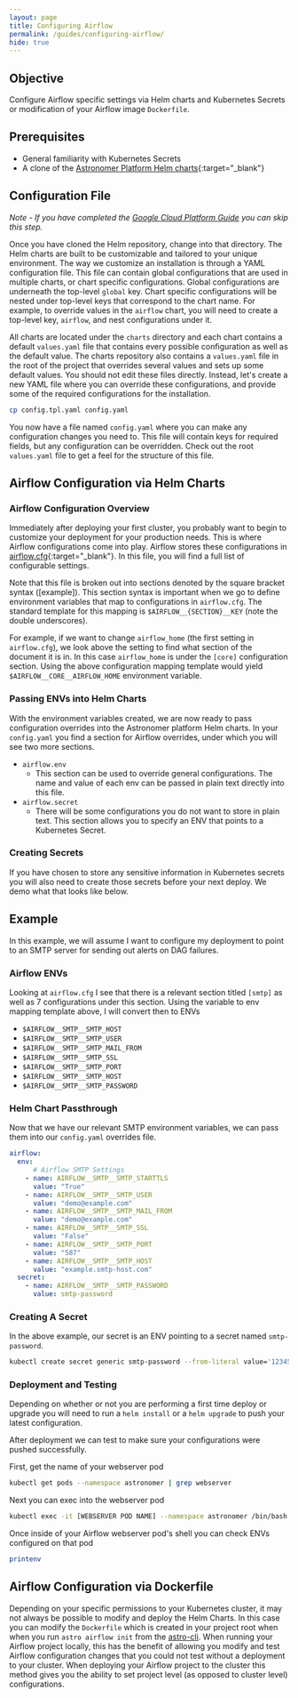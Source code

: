 ```yaml
---
layout: page
title: Configuring Airflow
permalink: /guides/configuring-airflow/
hide: true
---
```


## Objective

Configure Airflow specific settings via Helm charts and Kubernetes Secrets or modification of your Airflow image `Dockerfile`.

## Prerequisites

* General familiarity with Kubernetes Secrets
* A clone of the [Astronomer Platform Helm charts](https://github.com/astronomerio/helm.astronomer.io){:target="_blank"}

## Configuration File
_Note - If you have completed the [Google Cloud Platform Guide](/guides/google-cloud/) you can skip this step._

Once you have cloned the Helm repository, change into that directory. The Helm charts are built to be customizable and tailored to your unique environment. The way we customize an installation is through a YAML configuration file. This file can contain global configurations that are used in multiple charts, or chart specific configurations. Global configurations are underneath the top-level `global` key. Chart specific configurations will be nested under top-level keys that correspond to the chart name. For example, to override values in the `airflow` chart, you will need to create a top-level key, `airflow`, and nest configurations under it.

All charts are located under the `charts` directory and each chart contains a default `values.yaml` file that contains every possible configuration as well as the default value. The charts repository also contains a `values.yaml` file in the root of the project that overrides several values and sets up some default values. You should not edit these files directly. Instead, let's create a new YAML file where you can override these configurations, and provide some of the required configurations for the installation.

```bash
cp config.tpl.yaml config.yaml
```

You now have a file named `config.yaml` where you can make any configuration changes you need to. This file will contain keys for required fields, but any configuration can be overridden. Check out the root `values.yaml` file to get a feel for the structure of this file.

## Airflow Configuration via Helm Charts

### Airflow Configuration Overview
Immediately after deploying your first cluster, you probably want to begin to customize your deployment for your production needs. This is where Airflow configurations come into play. Airflow stores these configurations in [airflow.cfg](https://github.com/apache/incubator-airflow/blob/master/airflow/config_templates/default_airflow.cfg){:target="_blank"}. In this file, you will find a full list of configurable settings. 

Note that this file is broken out into sections denoted by the square bracket syntax ([example]). This section syntax is important when we go to define environment variables that map to configurations in `airflow.cfg`. The standard template for this mapping is `$AIRFLOW__{SECTION}__KEY` (note the double underscores). 

For example, if we want to change `airflow_home` (the first setting in `airflow.cfg`), we look above the setting to find what section of the document it is in. In this case `airflow_home` is under the `[core]` configuration section. Using the above configuration mapping template would yield `$AIRFLOW__CORE__AIRFLOW_HOME` environment variable. 

### Passing ENVs into Helm Charts
With the environment variables created, we are now ready to pass configuration overrides into the Astronomer platform Helm charts. In your `config.yaml` you find a section for Airflow overrides, under which you will see two more sections.

* `airflow.env`
    * This section can be used to override general configurations. The name and value of each env can be passed in plain text directly into this file.
* `airflow.secret`
    * There will be some configurations you do not want to store in plain text. This section allows you to specify an ENV that points to a Kubernetes Secret.

### Creating Secrets
If you have chosen to store any sensitive information in Kubernetes secrets you will also need to create those secrets before your next deploy. We demo what that looks like below.

## Example
In this example, we will assume I want to configure my deployment to point to an SMTP server for sending out alerts on DAG failures.

### Airflow ENVs

Looking at `airflow.cfg` I see that there is a relevant section titled `[smtp]` as well as 7 configurations under this section. Using the variable to env mapping template above, I will convert then to ENVs

* `$AIRFLOW__SMTP__SMTP_HOST`
* `$AIRFLOW__SMTP__SMTP_USER`
* `$AIRFLOW__SMTP__SMTP_MAIL_FROM`
* `$AIRFLOW__SMTP__SMTP_SSL`
* `$AIRFLOW__SMTP__SMTP_PORT`
* `$AIRFLOW__SMTP__SMTP_HOST`
* `$AIRFLOW__SMTP__SMTP_PASSWORD`

### Helm Chart Passthrough

Now that we have our relevant SMTP environment variables, we can pass them into our `config.yaml` overrides file.

```yaml
airflow:
  env:
      # Airflow SMTP Settings
    - name: AIRFLOW__SMTP__SMTP_STARTTLS
      value: "True"
    - name: AIRFLOW__SMTP__SMTP_USER
      value: "demo@example.com"
    - name: AIRFLOW__SMTP__SMTP_MAIL_FROM
      value: "demo@example.com"
    - name: AIRFLOW__SMTP__SMTP_SSL
      value: "False"
    - name: AIRFLOW__SMTP__SMTP_PORT
      value: "587"
    - name: AIRFLOW__SMTP__SMTP_HOST
      value: "example.smtp-host.com"
  secret:
    - name: AIRFLOW__SMTP__SMTP_PASSWORD
      value: smtp-password
```

### Creating A Secret
In the above example, our secret is an ENV pointing to a secret named `smtp-password`. 

```bash
kubectl create secret generic smtp-password --from-literal value='123456password' --namespace astronomer
```

### Deployment and Testing
Depending on whether or not you are performing a first time deploy or upgrade you will need to run a `helm install` or a `helm upgrade` to push your latest configuration.

After deployment we can test to make sure your configurations were pushed successfully.

First, get the name of your webserver pod
```bash
kubectl get pods --namespace astronomer | grep webserver
```

Next you can exec into the webserver pod
```bash
kubectl exec -it [WEBSERVER POD NAME] --namespace astronomer /bin/bash
```

Once inside of your Airflow webserver pod's shell you can check ENVs configured on that pod

```bash
printenv
```

## Airflow Configuration via Dockerfile
Depending on your specific permissions to your Kubernetes cluster, it may not always be possible to modify and deploy the Helm Charts. In this case you can modify the `Dockerfile` which is created in your project root when when you run `astro airflow init` from the [astro-cli](https://github.com/astronomerio/astro-cli). When running your Airflow project locally, this has the benefit of allowing you modify and test Airflow configuration changes that you could not test without a deployment to your cluster. When deploying your Airflow project to the cluster this method gives you the ability to set project level (as opposed to cluster level) configurations.
